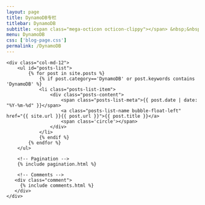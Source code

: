 ```yaml
---
layout: page
title: DynamoDB专栏
titlebar: DynamoDB
subtitle: <span class="mega-octicon octicon-clippy"></span> &nbsp;&nbsp; DynamoDB使用 DynamoDB原理
menu: DynamoDB
css: ['blog-page.css']
permalink: /DynamoDB
---
```


<div class="row">

    <div class="col-md-12">
        <ul id="posts-list">
            {% for post in site.posts %}
                {% if post.category=='DynamoDB' or post.keywords contains 'DynamoDB' %}
                <li class="posts-list-item">
                    <div class="posts-content">
                        <span class="posts-list-meta">{{ post.date | date: "%Y-%m-%d" }}</span>
                        <a class="posts-list-name bubble-float-left" href="{{ site.url }}{{ post.url }}">{{ post.title }}</a>
                        <span class='circle'></span>
                    </div>
                </li>
                {% endif %}
            {% endfor %}
        </ul> 

        <!-- Pagination -->
        {% include pagination.html %}

        <!-- Comments -->
       <div class="comment">
         {% include comments.html %}
       </div>
    </div>

</div>
<script>
    $(document).ready(function(){

        // Enable bootstrap tooltip
        $("body").tooltip({ selector: '[data-toggle=tooltip]' });

    });
</script>